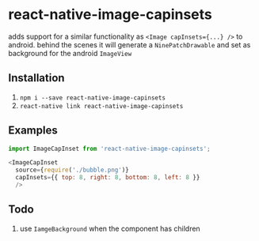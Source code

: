 # react-native-image-capinsets
adds support for a similar functionality as `<Image capInsets={...} />` to android.
behind the scenes it will generate a `NinePatchDrawable` and set as background for the android `ImageView`

## Installation

1. `npm i --save react-native-image-capinsets`
2. `react-native link react-native-image-capinsets`


## Examples

```javascript
import ImageCapInset from 'react-native-image-capinsets';

<ImageCapInset
  source={require('./bubble.png')}
  capInsets={{ top: 8, right: 8, bottom: 8, left: 8 }}
  />
```

## Todo
1. use `IamgeBackground` when the component has children
